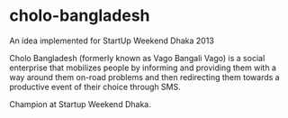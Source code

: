 cholo-bangladesh
====================

An idea implemented for StartUp Weekend Dhaka 2013

Cholo Bangladesh (formerly known as Vago Bangali Vago) is a social enterprise that mobilizes people by informing and providing them with a way around them on-road problems and then redirecting them towards a productive event of their choice through SMS.

Champion at Startup Weekend Dhaka.
